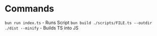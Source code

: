 # Commands

`bun run index.ts` - Runs Script
`bun build ./scripts/FILE.ts --outdir ./dist --minify` - Builds TS into JS

